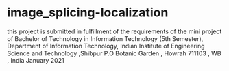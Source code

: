 # image_splicing-localization


this project is submitted in fulfillment of the requirements of the mini project of Bachelor of Technology in Information Technology  (5th Semester), 
Department of Information Technology, Indian Institute of Engineering Science and Technology ,Shibpur P.O Botanic Garden , Howrah 711103 , WB , India
January 2021

